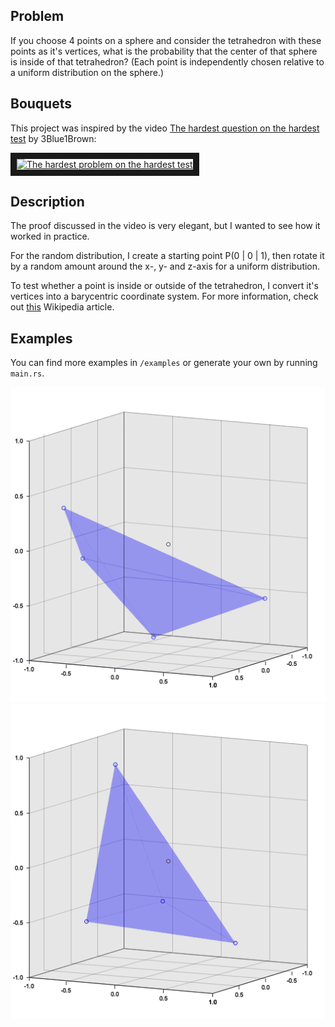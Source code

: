 ## Problem

If you choose 4 points on a sphere and consider the tetrahedron with these points as it's vertices,
what is the probability that the center of that sphere is inside of that tetrahedron?
(Each point is independently chosen relative to a uniform distribution on the sphere.)

## Bouquets
This project was inspired by the video [The hardest question on the hardest test](https://www.youtube.com/watch?v=OkmNXy7er84) by 3Blue1Brown:

<a href="http://www.youtube.com/watch?feature=player_embedded&v=OkmNXy7er84
" target="_blank"><img src="http://img.youtube.com/vi/OkmNXy7er84/0.jpg" 
alt="The hardest problem on the hardest test" width="480" height="360" border="10" /></a>


## Description

The proof discussed in the video is very elegant, but I wanted to see how it worked in practice.

For the random distribution, I create a starting point P(0 | 0 | 1), then rotate it by a random amount around the x-, y- and z-axis for a uniform distribution.

To test whether a point is inside or outside of the tetrahedron, I convert it's vertices into a barycentric coordinate system.
For more information, check out [this](https://en.wikipedia.org/wiki/Barycentric_coordinate_system) Wikipedia article.

## Examples
You can find more examples in `/examples` or generate your own by running `main.rs`.

![alt text](https://github.com/eliavaux/putnam-1992/blob/main/examples/example-1.gif)
![alt text](https://github.com/eliavaux/putnam-1992/blob/main/examples/example-2.gif)
